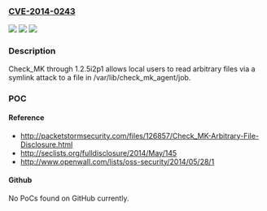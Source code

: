 ### [CVE-2014-0243](https://cve.mitre.org/cgi-bin/cvename.cgi?name=CVE-2014-0243)
![](https://img.shields.io/static/v1?label=Product&message=n%2Fa&color=blue)
![](https://img.shields.io/static/v1?label=Version&message=n%2Fa&color=blue)
![](https://img.shields.io/static/v1?label=Vulnerability&message=n%2Fa&color=brighgreen)

### Description

Check_MK through 1.2.5i2p1 allows local users to read arbitrary files via a symlink attack to a file in /var/lib/check_mk_agent/job.

### POC

#### Reference
- http://packetstormsecurity.com/files/126857/Check_MK-Arbitrary-File-Disclosure.html
- http://seclists.org/fulldisclosure/2014/May/145
- http://www.openwall.com/lists/oss-security/2014/05/28/1

#### Github
No PoCs found on GitHub currently.

